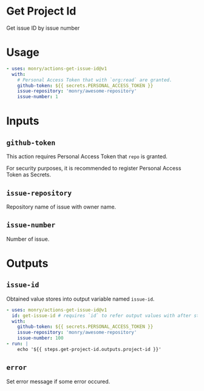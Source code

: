# Get Project Id

Get issue ID by issue number

# Usage

```yaml
- uses: monry/actions-get-issue-id@v1
  with:
    # Personal Access Token that with `org:read` are granted.
    github-token: ${{ secrets.PERSONAL_ACCESS_TOKEN }}
    issue-repository: 'monry/awesome-repository'
    issue-number: 1
```

# Inputs

## `github-token`

This action requires Personal Access Token that `repo` is granted.

For security purposes, it is recommended to register Personal Access Token as Secrets.

## `issue-repository`

Repository name of issue with owner name.

## `issue-number`

Number of issue.

# Outputs

## `issue-id`

Obtained value stores into output variable named `issue-id`.

```yaml
- uses: monry/actions-get-issue-id@v1
  id: get-issue-id # requires `id` to refer output values with after steps
  with:
    github-token: ${{ secrets.PERSONAL_ACCESS_TOKEN }}
    issue-repository: 'monry/awesome-repository'
    issue-number: 100
- run: |
    echo '${{ steps.get-project-id.outputs.project-id }}'
```

## `error`

Set error message if some error occured.

